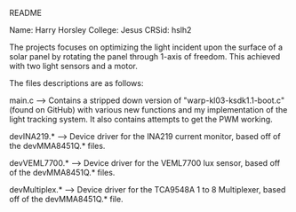 README

Name: Harry Horsley
College: Jesus 
CRSid: hslh2

The projects focuses on optimizing the light incident upon the surface of a solar panel by rotating the panel through 1-axis of freedom. This achieved with two light sensors and a motor.

The files descriptions are as follows:

main.c                  -->         Contains a stripped down version of "warp-kl03-ksdk1.1-boot.c" (found on GitHub) with various new functions and my implementation of the light tracking system. It also contains attempts to get the PWM working.

devINA219.*         -->         Device driver for the INA219 current monitor, based off of the devMMA8451Q.* files.

devVEML7700.*   -->         Device driver for the VEML7700 lux sensor, based off of the devMMA8451Q.* files.

devMultiplex.*      -->         Device driver for the TCA9548A 1 to 8 Multiplexer, based off of the devMMA8451Q.* file.
